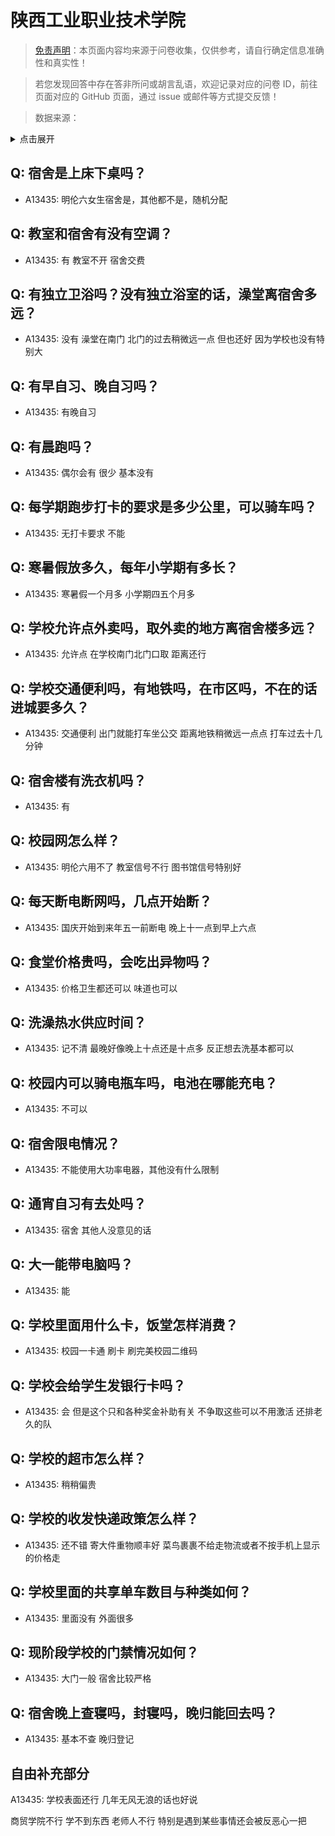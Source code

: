 # 陕西工业职业技术学院

> [免责声明](https://colleges.chat/#_3)：本页面内容均来源于问卷收集，仅供参考，请自行确定信息准确性和真实性！

> 若您发现回答中存在答非所问或胡言乱语，欢迎记录对应的问卷 ID，前往页面对应的 GitHub 页面，通过 issue 或邮件等方式提交反馈！

> 数据来源：

<details><summary>点击展开</summary>
<ul>
<li>A13435: 匿名 (2022 年 06 月)</li>
</ul>
</details>

## Q: 宿舍是上床下桌吗？

- A13435: 明伦六女生宿舍是，其他都不是，随机分配

## Q: 教室和宿舍有没有空调？

- A13435: 有 教室不开 宿舍交费

## Q: 有独立卫浴吗？没有独立浴室的话，澡堂离宿舍多远？

- A13435: 没有 澡堂在南门 北门的过去稍微远一点 但也还好 因为学校也没有特别大

## Q: 有早自习、晚自习吗？

- A13435: 有晚自习

## Q: 有晨跑吗？

- A13435: 偶尔会有  很少  基本没有

## Q: 每学期跑步打卡的要求是多少公里，可以骑车吗？

- A13435: 无打卡要求 不能

## Q: 寒暑假放多久，每年小学期有多长？

- A13435: 寒暑假一个月多  小学期四五个月多

## Q: 学校允许点外卖吗，取外卖的地方离宿舍楼多远？

- A13435: 允许点  在学校南门北门口取 距离还行

## Q: 学校交通便利吗，有地铁吗，在市区吗，不在的话进城要多久？

- A13435: 交通便利 出门就能打车坐公交  距离地铁稍微远一点点 打车过去十几分钟

## Q: 宿舍楼有洗衣机吗？

- A13435: 有

## Q: 校园网怎么样？

- A13435: 明伦六用不了 教室信号不行 图书馆信号特别好

## Q: 每天断电断网吗，几点开始断？

- A13435: 国庆开始到来年五一前断电  晚上十一点到早上六点

## Q: 食堂价格贵吗，会吃出异物吗？

- A13435: 价格卫生都还可以 味道也可以

## Q: 洗澡热水供应时间？

- A13435: 记不清 最晚好像晚上十点还是十点多 反正想去洗基本都可以

## Q: 校园内可以骑电瓶车吗，电池在哪能充电？

- A13435: 不可以

## Q: 宿舍限电情况？

- A13435: 不能使用大功率电器，其他没有什么限制

## Q: 通宵自习有去处吗？

- A13435: 宿舍 其他人没意见的话

## Q: 大一能带电脑吗？

- A13435: 能

## Q: 学校里面用什么卡，饭堂怎样消费？

- A13435: 校园一卡通 刷卡 刷完美校园二维码

## Q: 学校会给学生发银行卡吗？

- A13435: 会 但是这个只和各种奖金补助有关  不争取这些可以不用激活 还排老久的队

## Q: 学校的超市怎么样？

- A13435: 稍稍偏贵

## Q: 学校的收发快递政策怎么样？

- A13435: 还不错 寄大件重物顺丰好 菜鸟裹裹不给走物流或者不按手机上显示的价格走

## Q: 学校里面的共享单车数目与种类如何？

- A13435: 里面没有  外面很多

## Q: 现阶段学校的门禁情况如何？

- A13435: 大门一般  宿舍比较严格

## Q: 宿舍晚上查寝吗，封寝吗，晚归能回去吗？

- A13435: 基本不查 晚归登记

## 自由补充部分

A13435: 学校表面还行 几年无风无浪的话也好说 

商贸学院不行 学不到东西 老师人不行  特别是遇到某些事情还会被反恶心一把